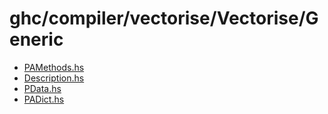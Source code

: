 # ghc/compiler/vectorise/Vectorise/Generic

- [PAMethods.hs](ghc/compiler/vectorise/Vectorise/Generic/PAMethods)
- [Description.hs](ghc/compiler/vectorise/Vectorise/Generic/Description)
- [PData.hs](ghc/compiler/vectorise/Vectorise/Generic/PData)
- [PADict.hs](ghc/compiler/vectorise/Vectorise/Generic/PADict)

